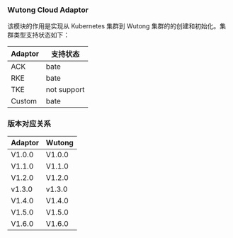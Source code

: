 ### Wutong Cloud Adaptor

该模块的作用是实现从 Kubernetes 集群到 Wutong 集群的的创建和初始化。集群类型支持状态如下：

| Adaptor | 支持状态    |
| ------- | ----------- |
| ACK     | bate        |
| RKE     | bate        |
| TKE     | not support |
| Custom  | bate        |

### 版本对应关系

| Adaptor   | Wutong     |
| --------- | ---------- |
| V1.0.0    | V1.0.0     |
| V1.1.0    | V1.1.0     |
| V1.2.0    | V1.2.0     |
| v1.3.0    | v1.3.0     |
| V1.4.0    | V1.4.0     |
| V1.5.0    | V1.5.0     |
| V1.6.0    | V1.6.0     |
